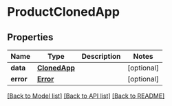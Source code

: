 # ProductClonedApp

## Properties
Name | Type | Description | Notes
------------ | ------------- | ------------- | -------------
**data** | [**ClonedApp**](ClonedApp.md) |  | [optional] 
**error** | [**Error**](Error.md) |  | [optional] 

[[Back to Model list]](../README.md#documentation-for-models) [[Back to API list]](../README.md#documentation-for-api-endpoints) [[Back to README]](../README.md)

